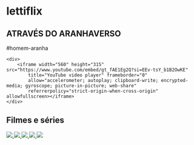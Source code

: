 # lettiflix
<section class="chamada">
    <div class="chamada-texto">
        <h1>ATRAVÉS DO ARANHAVERSO</h1>
        <p>#homem-aranha</p>
    </div>

    <div>
        <iframe width="560" height="315" src="https://www.youtube.com/embed/gt_fAE1Eg2Q?si=EEv-tsY_b1B2OwKE"
            title="YouTube video player" frameborder="0"
            allow="accelerometer; autoplay; clipboard-write; encrypted-media; gyroscope; picture-in-picture; web-share"
            referrerpolicy="strict-origin-when-cross-origin" allowfullscreen></iframe>
    </div>
</section>

<section class="categoria">
    <h2>Filmes e séries</h2>
    <div class="categoria-videos">
        <a href="https://www.youtube.com/watch?v=cs15QqG6Gjc">
            <img src="https://img.youtube.com/vi/cs15QqG6Gjc/maxresdefault.jpg" />
        </a>
        <a href="https://www.youtube.com/watch?v=nCmIwcycUJ8">
            <img src="https://img.youtube.com/vi/nCmIwcycUJ8/maxresdefault.jpg" />
        </a>
        <a href="https://www.youtube.com/watch?v=FvRmEapoHRc">
            <img src="https://img.youtube.com/vi/FvRmEapoHRc/maxresdefault.jpg" />
        </a>
        <a href="https://www.youtube.com/watch?v=Ipkw_hWW-Hw">
            <img src="https://img.youtube.com/vi/Ipkw_hWW-Hw/maxresdefault.jpg" />
        </a>
        <a href="https://www.youtube.com/watch?v=d4DzMNGoyis">
            <img src="https://img.youtube.com/vi/d4DzMNGoyis/maxresdefault.jpg" />
        </a>
    </div>
</section>
